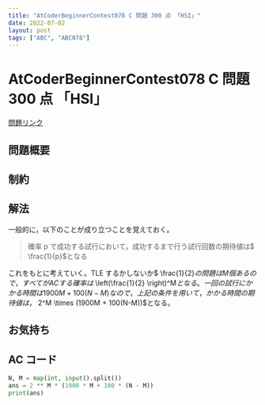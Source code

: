 ```yaml
---
title: "AtCoderBeginnerContest078 C 問題 300 点 「HSI」"
date: 2022-07-02
layout: post
tags: ["ABC", "ABC078"]
---
```


# AtCoderBeginnerContest078 C 問題 300 点 「HSI」

<a href="https://atcoder.jp/contests/abc078/tasks/abc078_c" blank="_target">問題リンク</a>

## 問題概要

## 制約

## 解法

一般的に，以下のことが成り立つことを覚えておく。

> 確率 p で成功する試行において，成功するまで行う試行回数の期待値は$ \frac{1}{p}$となる

これをもとに考えていく。TLE するかしないか$ \frac{1}{2}$の問題は M 個あるので，すべてが AC する確率は$ \left(\frac{1}{2} \right)^M$となる。
一回の試行にかかる時間は 1900M + 100(N-M)なので，上記の条件を用いて，かかる時間の期待値は，$ 2^M \times (1900M + 100(N-M))$となる。

## お気持ち

## AC コード

```python
N, M = map(int, input().split())
ans = 2 ** M * (1900 * M + 100 * (N - M))
print(ans)
```
